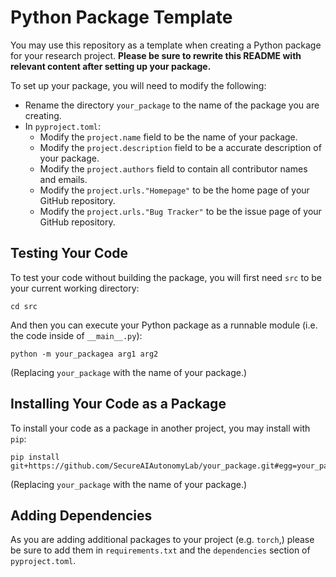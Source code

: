 # Python Package Template
You may use this repository as a template when creating a Python package for your research project. **Please be sure to rewrite this README with relevant content after setting up your package.**

To set up your package, you will need to modify the following:
 - Rename the directory `your_package` to the name of the package you are creating.
 - In `pyproject.toml`:
   - Modify the `project.name` field to be the name of your package.
   - Modify the `project.description` field to be a accurate description of your package.
   - Modify the `project.authors` field to contain all contributor names and emails.
   - Modify the `project.urls."Homepage"` to be the home page of your GitHub repository.
   - Modify the `project.urls."Bug Tracker"` to be the issue page of your GitHub repository.

## Testing Your Code
To test your code without building the package, you will first need `src` to be your current working directory:
```
cd src
```

And then you can execute your Python package  as a runnable module (i.e. the code inside of `__main__.py`):
```
python -m your_packagea arg1 arg2
```
(Replacing `your_package` with the name of your package.)

## Installing Your Code as a Package
To install your code as a package in another project, you may install with `pip`:
```
pip install git+https://github.com/SecureAIAutonomyLab/your_package.git#egg=your_package
```
(Replacing `your_package` with the name of your package.)

## Adding Dependencies
As you are adding additional packages to your project (e.g. `torch`,) please be sure to add them in `requirements.txt` and the `dependencies` section of `pyproject.toml`.